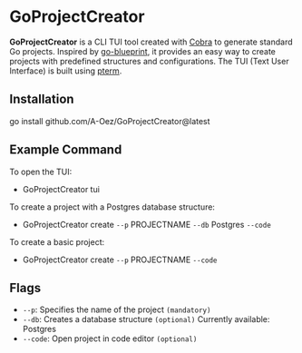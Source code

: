 # GoProjectCreator

**GoProjectCreator** is a CLI TUI tool created with [Cobra](https://github.com/spf13/cobra) to generate standard Go projects. Inspired by [go-blueprint](https://github.com/Melkeydev/go-blueprint), it provides an easy way to create projects with predefined structures and configurations. The TUI (Text User Interface) is built using [pterm](https://github.com/pterm/pterm).

## Installation
go install github.com/A-Oez/GoProjectCreator@latest

## Example Command
To open the TUI:
- GoProjectCreator tui

To create a project with a Postgres database structure:
- GoProjectCreator create `--p` PROJECTNAME `--db` Postgres `--code` 

To create a basic project:
- GoProjectCreator create `--p` PROJECTNAME `--code`

## Flags 
- `--p`: Specifies the name of the project `(mandatory)`
- `--db`: Creates a database structure `(optional)`
          Currently available: Postgres
- `--code`: Open project in code editor `(optional)`